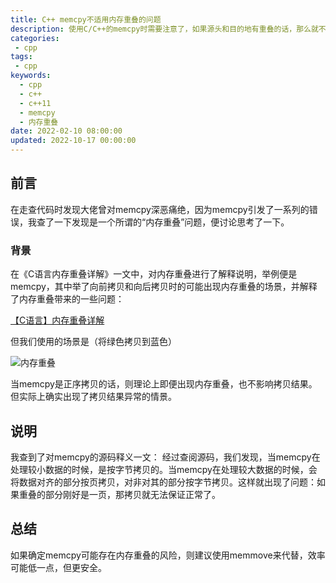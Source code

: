 ```yaml
---
title: C++ memcpy不适用内存重叠的问题
description: 使用C/C++的memcpy时需要注意了，如果源头和目的地有重叠的话，那么就不能使用memcopy了。在走查代码时发现大佬曾对memcpy深恶痛绝，因为memcpy引发了一系列的错误，我查了一下发现是一个所谓的“内存重叠”问题，便讨论思考了一下。
categories:
 - cpp
tags:
 - cpp
keywords:
  - cpp
  - c++
  - c++11
  - memcpy
  - 内存重叠
date: 2022-02-10 08:00:00
updated: 2022-10-17 00:00:00
---
```



## 前言

在走查代码时发现大佬曾对memcpy深恶痛绝，因为memcpy引发了一系列的错误，我查了一下发现是一个所谓的“内存重叠”问题，便讨论思考了一下。

### 背景

在《C语言内存重叠详解》一文中，对内存重叠进行了解释说明，举例便是memcpy，其中举了向前拷贝和向后拷贝时的可能出现内存重叠的场景，并解释了内存重叠带来的一些问题：

[【C语言】内存重叠详解](https://blog.csdn.net/Vcrossover/article/details/114714899)

但我们使用的场景是（将绿色拷贝到蓝色）

![内存重叠](https://res1.zhengqiao.wang/202208281940403.png)

当memcpy是正序拷贝的话，则理论上即便出现内存重叠，也不影响拷贝结果。但实际上确实出现了拷贝结果异常的情景。

## 说明

我查到了对memcpy的源码释义一文：
经过查阅源码，我们发现，当memcpy在处理较小数据的时候，是按字节拷贝的。当memcpy在处理较大数据的时候，会将数据对齐的部分按页拷贝，对非对其的部分按字节拷贝。这样就出现了问题：如果重叠的部分刚好是一页，那拷贝就无法保证正常了。

## 总结

如果确定memcpy可能存在内存重叠的风险，则建议使用memmove来代替，效率可能低一点，但更安全。
